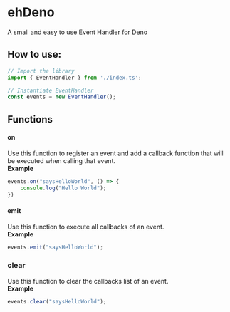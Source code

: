 # ehDeno
A small and easy to use Event Handler for Deno

## How to use:
```typescript
// Import the library
import { EventHandler } from './index.ts';

// Instantiate EventHandler
const events = new EventHandler();
```

## Functions
#### on
Use this function to register an event and add a callback function that will be executed when calling that event.  
**Example**
```typescript
events.on("saysHelloWorld", () => {
    console.log("Hello World");
})
```

#### emit
Use this function to execute all callbacks of an event.  
**Example**
```typescript
events.emit("saysHelloWorld");
```

### clear
Use this function to clear the callbacks list of an event.  
**Example**
```typescript
events.clear("saysHelloWorld");
```
